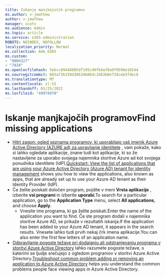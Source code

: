 ```yaml
---
title: Iskanje manjkajočih programov
ms.author: v-jmathew
author: v-jmathew
manager: scotv
ms.audience: Admin
ms.topic: article
ms.service: o365-administration
ROBOTS: NOINDEX, NOFOLLOW
localization_priority: Normal
ms.collection: Adm_O365
ms.custom:
- "9004327"
- "7828"
ms.openlocfilehash: 5ebcc89448885df105c49f64af8a9f9598e16544
ms.sourcegitcommit: 605a73b159d30634b064c1b63b0e734ceb3fdec8
ms.translationtype: MT
ms.contentlocale: sl-SI
ms.lasthandoff: 01/25/2021
ms.locfileid: "49974970"
---
```

# <a name="find-missing-applications"></a><span data-ttu-id="49674-102">Iskanje manjkajočih programov</span><span class="sxs-lookup"><span data-stu-id="49674-102">Find missing applications</span></span>

- <span data-ttu-id="49674-103">[Hitri zagon: ogled seznama programov, ki uporabljajo vaš imenik Azure Active Directory (AZURE ad) za upravljanje identitete](https://docs.microsoft.com/azure/active-directory/manage-apps/view-applications-portal) , vam pokaže, kako si lahko ogledate aplikacije, znane tudi kot aplikacije, ki so že nastavljene za uporabo svojega najemnika storitve Azure ad kot svojega ponudnika identitete (IdP).</span><span class="sxs-lookup"><span data-stu-id="49674-103">[Quickstart: View the list of applications that are using your Azure Active Directory (Azure AD) tenant for identity management](https://docs.microsoft.com/azure/active-directory/manage-apps/view-applications-portal) shows you how to view the applications, also known as apps, that are already set up to use your Azure AD tenant as their Identity Provider (IdP).</span></span>
- <span data-ttu-id="49674-104">Če želite poiskati določen program, pojdite v meni **Vrsta aplikacije** , izberite **vsi programi** in izberite **uporabi**.</span><span class="sxs-lookup"><span data-stu-id="49674-104">To search for a particular application, go to the **Application Type** menu, select **All applications**, and choose **Apply**.</span></span>
  - <span data-ttu-id="49674-105">Vnesite ime programa, ki ga želite poiskati.</span><span class="sxs-lookup"><span data-stu-id="49674-105">Enter the name of the application you want to find.</span></span> <span data-ttu-id="49674-106">Če ste program dodali v najemnika storitve Azure AD, se prikaže v rezultatih iskanja.</span><span class="sxs-lookup"><span data-stu-id="49674-106">If the application has been added to your Azure AD tenant, it appears in the search results.</span></span> <span data-ttu-id="49674-107">Vnesete lahko tudi prvih nekaj črk imena aplikacije.</span><span class="sxs-lookup"><span data-stu-id="49674-107">You can also enter the first few letters of an application name.</span></span>
- <span data-ttu-id="49674-108">[Odpravljanje pogoste težave pri dodajanju ali odstranjevanju programa v storitvi Azure Active Directory](https://docs.microsoft.com/azure/active-directory/manage-apps/troubleshoot-adding-apps) lahko razumete pogoste težave, s katerimi se ljudje srečujejo z ogledom programov v storitvi Azure Active Directory.</span><span class="sxs-lookup"><span data-stu-id="49674-108">[Troubleshoot common problem adding or removing an application to Azure Active Directory](https://docs.microsoft.com/azure/active-directory/manage-apps/troubleshoot-adding-apps) helps you understand the common problems people face viewing apps in Azure Active Directory.</span></span>
